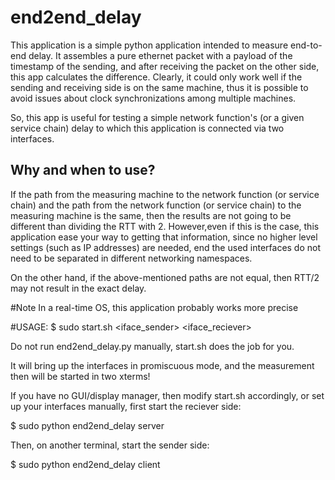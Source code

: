 # end2end_delay
This application is a simple python application intended to measure end-to-end delay.
It assembles a pure ethernet packet with a payload of the timestamp of the sending, and after 
receiving the packet on the other side, this app calculates the difference.
Clearly, it could only work well if the sending and receiving side is on the same machine, thus
it is possible to avoid issues about clock synchronizations among multiple machines.

So, this app is useful for testing a simple network function's (or a given service chain) 
delay to which this application is connected via two interfaces.

## Why and when to use?
If the path from the measuring machine to the network function (or service chain) 
and the path from the network function (or service chain) to the measuring machine is the same, 
then the results are not going to be different than dividing the RTT with 2.
However,even if this is the case, this application ease your way to getting that information, since
no higher level settings (such as IP addresses) are needed, end the used interfaces do not need
to be separated in different networking namespaces.


On the other hand, if the above-mentioned paths are not equal, then RTT/2 may not result in the
exact delay.


#Note
In a real-time OS, this application probably works more precise

#USAGE:
$ sudo start.sh <iface_sender> <iface_reciever>

Do not run end2end_delay.py manually, start.sh does the job for you.

It will bring up the interfaces in promiscuous mode, and the measurement then will be started
in two xterms!


If you have no GUI/display manager, then modify start.sh accordingly, or set up your interfaces
manually, first start the reciever side:

$ sudo python end2end_delay server <iface>

Then, on another terminal, start the sender side:

$ sudo python end2end_delay client <iface2>



